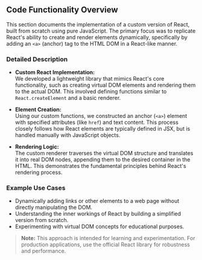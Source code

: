 ## Code Functionality Overview

This section documents the implementation of a custom version of React, built from scratch using pure JavaScript. The primary focus was to replicate React's ability to create and render elements dynamically, specifically by adding an `<a>` (anchor) tag to the HTML DOM in a React-like manner.

### Detailed Description

- **Custom React Implementation:**  
    We developed a lightweight library that mimics React's core functionality, such as creating virtual DOM elements and rendering them to the actual DOM. This involved defining functions similar to `React.createElement` and a basic renderer.

- **Element Creation:**  
    Using our custom functions, we constructed an anchor (`<a>`) element with specified attributes (like `href`) and text content. This process closely follows how React elements are typically defined in JSX, but is handled manually with JavaScript objects.

- **Rendering Logic:**  
    The custom renderer traverses the virtual DOM structure and translates it into real DOM nodes, appending them to the desired container in the HTML. This demonstrates the fundamental principles behind React's rendering process.

### Example Use Cases

- Dynamically adding links or other elements to a web page without directly manipulating the DOM.
- Understanding the inner workings of React by building a simplified version from scratch.
- Experimenting with virtual DOM concepts for educational purposes.

> **Note:** This approach is intended for learning and experimentation. For production applications, use the official React library for robustness and performance.